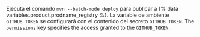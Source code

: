 Ejecuta el comando `mvn --batch-mode deploy` para publicar a {% data variables.product.prodname_registry %}. La variable de ambiente `GITHUB_TOKEN` se configurará con el contenido del secreto `GITHUB_TOKEN`. The `permissions` key specifies the access granted to the `GITHUB_TOKEN`.
